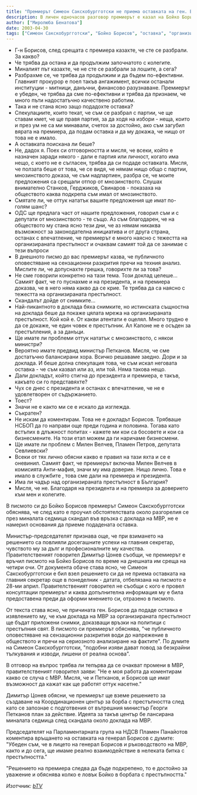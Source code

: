 ```yaml
---
title: "Премиерът Симеон Сакскобургготски не приема оставката на ген. Бойко Борисов"
description: В личен едночасов разговор премиерът е казал на Бойко Борисов, че очаква повече ефективност в борбата с престъпността. Генерал Борисов коментира действията си, мотивите си и това, какво предстои, в интервю за репортера на Би Ти Ви Миролюба Бенатова.
author: ["Миролюба Бенатова"]
date: 2003-04-30
tags: ["Симеон Сакскобургготски", "Бойко Борисов", "оставка", "организирана престъпност", "Милен Велчев", "Пламен Петров", "Мирослав Севлиевски"]
---
```


- Г-н Борисов, след срещата с премиера казахте, че сте се разбрали. За какво?
- Че трябва да остана и да продължим започнатото с колегите.
- Миналият път казахте, че не сте се разбрали за лошите, а сега?
- Разбрахме се, че трябва да продължим и да бъдем по-ефективни. Главният прокурор е поел такъв ангажимент, всички останали институции - митници, данъчни, финансово разузнаване. Премиерът е убеден, че трябва да сме по-ефективни и трябва да признаем, че много пъти надостатъчно качествено работим.
- Така и не стана ясно защо подадохте оставка?
- Спекулациите, които текат, че съм се разбрал с партии, че ще ставам кмет, че ще правя партия, за да ходя на избори - неща, които и през ум не са ми минавали, счетох за достойно, ако съм загубил вярата на премиера, да подам оставка и да му докажа, че нищо от това не е имало. 
 - А оставката поискана ли беше?
 - Не, дадох я. Поех си отговорността и мисля, че всеки, който е назначен заради някого  - дали е партия или личност, когато има нещо, с което не е съгласен, трябва да си подаде оставката. Мисля, че ползата беше от това, че се видя, че нямам нищо общо с партии, мнозинството доказа, че съм надпартиен, разбра се, че моите предложения са срещали отпор от мнозинството. Слушах внимателно Станков, Герджиков, Свинаров - показаха на обществото каква подкрепа съм имал от мнозинството.
- Смятате ли, че оттук нататък вашите предложения ще имат по-голям шанс?
- ОДС ще предлага част от нашите предложения, говорил съм и с депутати от мнозинството - те също. Аз съм благодарен, че на обществото му стана ясно тези дни, че аз нямам никаква възможност за законодателна инициатива и от друга страна, останах с впечатление, че премиерът е много наясно с тежестта на организираната престъпност и очаквам самият той да се занимае с тези въпроси
- В днешното писмо до вас премиерът казва, че публичното оповестяване на сензационни разкрития пречи на техния анализ. Мислите ли, че допуснахте грешка, говорихте  ли за това?
 - Не сме говорили конкретно на тази тема. Този доклад целеше... Самият факт, че го пуснахме и на президента, и на премиера доказва, че в него няма какво да се крие. Те трябва да са наясно с тежестта на организираната престъпност.
- Скандалът дойде от снимките...
- Най-пикантното в доклада бяха снимките, но истинската същностна на доклада беше да покаже цялата мрежа на организираната престъпност.  Кой кой е. От какви атентати  е оцелял. Много трудно е да се докаже, че един човек е престъпник. Ал Капоне не е осъден за престъпления, а за данъци.
- Ще имате ли проблеми оттук нататък с мнозинството, с някои министри?
- Вероятно имате предвид министър Петканов. Мисля, че сме достатъчно балансирани хора. Всичко решаваме заедно. Дори и за доклада. И беше долна спекулация това, че съм искал неговата оставка - че съм казвал или аз, или той. Няма такова нещо.
- Дали докладът, който стигна до президента и премиера, е такъв, какъвто си го представяхте?
- Чух се днес с президента и останах с впечатление, че не е удовлетворен от съдържанието.
- Тоест?
- Значи не е както ми се е искало да изглежда.
- Съкратен?
- Не искам да коментирам. Това не е докладът Борисов. Трябваше НСБОП да го направи още преди година и половина. Тогава като встъпих в длъжност попитах - кажете ми кои са босовете и кои са бизнесмените. На този етап можем да ги наричаме бизнесмени.
- Ще имате ли проблем с Милен Велчев, Пламен Петров, депутата Севлиевски?
- Всеки от тях лично обясни какво е правил на тази яхта и се е оневинил. Самият факт, че премиерът включва Милен Велчев в комисията Анти-мафия, значи му има доверие. Нищо лично. Това е имало в службите , това сме дали на премиера и президента.
- Има ли чадър над организираната престъпност в България?
- Мисля, че не. Благодаря на президента и на премиера за доверието към мен и колегите.

В писмото си до Бойко Борисов премиерът Симеон Сакскобургготски обяснява, че след като е проучил обстоятелствата около разгорелия се през миналата седмица скандал във връзка с доклада на МВР, не е намерил основания да приеме подадената оставка.

Министър-председателят признава още, че при взимането на решението са повлияли досегашните успехи на главния секретар, чувството му за дълг и професионалните му качества. Правителственият говорител Димитър Цонев съобщи, че премиерът е връчил писмото на Бойко Борисов по време на днешната им среща на четири очи. От документа обаче става ясно, че Симеон Сакскобургготски е бил взел решението си да не приема оставката на главния секретар още в понеделник - датата, отбелязана на писмото е 28-ми април. Правителственият говорител не съобщи с кого е провел консултации премиерът и каква допълнителна информация му е била предоставена преди да оформи мнението си, отразено в писмото.

От текста става ясно, че причината ген. Борисов да подаде оставка е изявлението му, че към доклада на МВР за организираната престъпност ще бъдат приложени снимки, доказващи връзки на политици с престъпния свят. В писмото си премиерът обяснява, "че публичното оповестяване на сензационни разкрития води до напрежение в обществото и пречи на сериозното анализиране на фактите". По думите на Симеон Сакскобургготски, "подобни изяви дават повод за безкрайни тълкувания и изводи, лишени от реална основа".

В отговор на въпрос трябва ли тепърва да се очакват промени в МВР, правителственият говорител заяви: "Не е моя работа да коментирам какво се случа с МВР. Мисля, че и Петканов, и Борисов ще имат възможност да кажат как ще работят оттук насетне."

Димитър Цонев обясни, че премиерът ще вземе решението за създаване на Координационен център за борба с престъпността след като се запознае с подготвения от вътрешния министър Георги Петканов план за действие. Идеята за такъв център бе лансирана миналата седмица след скандала около доклада на МВР.

Председателят на Парламентарната група на НДСВ Пламен Панайотов коментира връщането на оставката на генерал Борисов с думите:  "Убеден съм, че в лицето на генерал Борисов и ръководството на МВР, както и до сега, ще имаме реално взаимодействие в нелеката битка с престъпността."

"Решението на премиера следва да бъде подкрепено, то е достойно за уважение и обяснява колко е ловък Бойко в борбата с престъпността."

*Изотчник: [bTV](https://btvnovinite.bg/16511-Premierat_Simeon_Sakskoburggotski_ne_priema_ostavkata_na_gen_Boyko_Borisov.html)*
